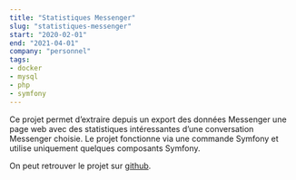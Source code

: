 ```yaml
---
title: "Statistiques Messenger"
slug: "statistiques-messenger"
start: "2020-02-01"
end: "2021-04-01"
company: "personnel"
tags:
- docker
- mysql
- php
- symfony
---
```


Ce projet permet d’extraire depuis un export des données Messenger une page web avec des statistiques intéressantes
d’une conversation Messenger choisie. Le projet fonctionne via une commande Symfony et utilise uniquement quelques
composants Symfony.

On peut retrouver le projet sur [github](https://github.com/adrien-chinour/statistiques-messenger).
